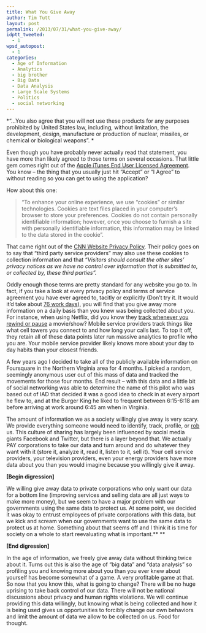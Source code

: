 ```yaml
---
title: What You Give Away
author: Tim Tutt
layout: post
permalink: /2013/07/31/what-you-give-away/
idptt_tweeted:
  - 1
wpsd_autopost:
  - 1
categories:
  - Age of Information
  - Analytics
  - big brother
  - Big Data
  - Data Analysis
  - Large Scale Systems
  - Politics
  - social networking
---
```


*&#8220;&#8230;You also agree that you will not use these products for any purposes prohibited by United States law, including, without limitation, the development, design, manufacture or production of nuclear, missiles, or chemical or biological weapons&#8221;. *

Even though you have probably never actually read that statement, you have more than likely agreed to those terms on several occasions. That little gem comes right out of the [Apple iTunes End User Licensed Agreement][1]. You know &#8211; the thing that you usually just hit &#8220;Accept&#8221; or &#8220;I Agree&#8221; to without reading so you can get to using the application?

How about this one:

> &#8220;To enhance your online experience, we use &#8220;cookies&#8221; or similar technologies. Cookies are text files placed in your computer&#8217;s browser to store your preferences. Cookies do not contain personally identifiable information; however, once you choose to furnish a site with personally identifiable information, this information may be linked to the data stored in the cookie&#8221;.

That came right out of the [CNN Website Privacy Policy][2]. Their policy goes on to say that &#8220;third party service providers&#8221; may also use these cookies to collection information and that *&#8220;Visitors should consult the other sites&#8217; privacy notices as we have no control over information that is submitted to, or collected by, these third parties&#8221;.*

Oddly enough those terms are pretty standard for any website you go to. In fact, if you take a look at every privacy policy and terms of service agreement you have ever agreed to, tacitly or explicitly (Don&#8217;t try it. It would it&#8217;d take about [76 work days][3]), you will find that you give away more information on a daily basis than you knew was being collected about you. For instance, when using Netflix, did you know they [track whenever you rewind or pause][4] a movie/show? Mobile service providers track things like what cell towers you connect to and how long your calls last. To top it off, they retain all of these data points later run massive analytics to profile who you are. Your mobile service provider likely knows more about your day to day habits than your closest friends.

A few years ago I decided to take all of the publicly available information on Foursquare in the Northern Virginia area for 4 months. I picked a random, seemingly anonymous user out of this mass of data and tracked the movements for those four months. End result &#8211; with this data and a little bit of social networking was able to determine the name of this pilot who was based out of IAD that decided it was a good idea to check in at every airport he flew to, and at the Burger King he liked to frequent between 6:15-6:18 am before arriving at work around 6:45 am when in Virginia.

The amount of information we as a society willingly give away is very scary. We provide everything someone would need to identify, track, profile, or [rob][5] us. This culture of sharing has largely been influenced by social media giants Facebook and Twitter, but there is a layer beyond that. We actually PAY corporations to take our data and turn around and do whatever they want with it (store it, analyze it, read it, listen to it, sell it). Your cell service providers, your television providers, even your energy providers have more data about you than you would imagine because you willingly give it away.

**[Begin digression]**

We willing give away data to private corporations who only want our data for a bottom line (improving services and selling data are all just ways to make more money), but we seem to have a major problem with our governments using the same data to protect us. At some point, we decided it was okay to entrust employees of private corporations with this data, but we kick and scream when our governments want to use the same data to protect us at home. Something about that seems off and I think it is time for society on a whole to start reevaluating what is important.** **

**[End digression]**

In the age of information, we freely give away data without thinking twice about it. Turns out this is also the age of &#8220;big data&#8221; and &#8220;data analysis&#8221; so profiling you and knowing more about you than you ever knew about yourself has become somewhat of a game. A very profitable game at that. So now that you know this, what is going to change? There will be no huge uprising to take back control of our data. There will not be national discussions about privacy and human rights violations. We will continue providing this data willingly, but knowing what is being collected and how it is being used gives us opportunities to forcibly change our own behaviors and limit the amount of data we allow to be collected on us. Food for thought.


 [1]: http://www.apple.com/legal/internet-services/itunes/appstore/dev/stdeula/
 [2]: http://www.cnn.com/privacy.html
 [3]: http://techland.time.com/2012/03/06/youd-need-76-work-days-to-read-all-your-privacy-policies-each-year/
 [4]: http://gigaom.com/2012/06/14/netflix-analyzes-a-lot-of-data-about-your-viewing-habits/
 [5]: http://mashable.com/2010/02/17/pleaserobme/
